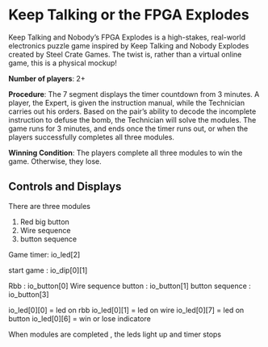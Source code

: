 # Keep Talking or the FPGA Explodes

Keep Talking and Nobody’s FPGA Explodes is a high-stakes, real-world electronics puzzle game inspired by Keep Talking and Nobody Explodes created by Steel Crate Games. The twist is, rather than a virtual online game, this is a physical mockup!


**Number of players**: 2+

**Procedure**: The 7 segment displays the timer countdown from 3 minutes. A player, the Expert, is given the instruction manual, while the Technician carries out his orders. Based on the pair’s ability to decode the incomplete instruction to defuse the bomb, the Technician will solve the modules. The game runs for 3 minutes, and ends once the timer runs out, or when the players successfully completes all three modules.

**Winning Condition**: The players complete all three modules to win the game. Otherwise, they lose.


## Controls and Displays

There are three modules

1. Red big button
2. Wire sequence
3. button sequence

Game timer: io_led[2]

start game : io_dip[0][1]

Rbb : io_button[0]
Wire sequence button : io_button[1]
button sequence : io_button[3]

io_led[0][0] = led on rbb
io_led[0][1] = led on wire 
io_led[0][7] = led on button
io_led[0][6] = win or lose indicatore

When modules are completed , the leds light up and timer stops







